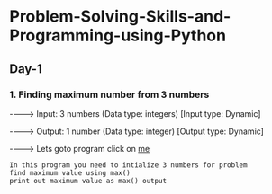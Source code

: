 # Problem-Solving-Skills-and-Programming-using-Python
## Day-1
### 1. Finding maximum number from 3 numbers
  ----> Input: 3 numbers (Data type: integers) [Input type: Dynamic]

  ----> Output: 1 number (Data type: integer) [Output type: Dynamic]

  ----> Lets goto program click on [me](https://github.com/SatyanarayanaMutta/Problem-Solving-Skills-and-Programming-using-Python/blob/master/max%20of%203%20numbers.py)	
```
In this program you need to intialize 3 numbers for problem
find maximum value using max() 
print out maximum value as max() output
```
